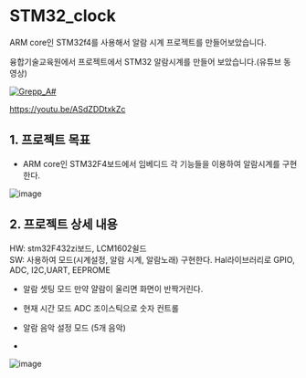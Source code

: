# STM32_clock
ARM core인 STM32f4를 사용해서 알람 시계 프로젝트를 만들어보았습니다. 

 융합기술교육원에서 프로젝트에서 STM32 알람시계를 만들어 보았습니다.(유튜브 동영상)

 [![Grepp_A#](http://img.youtube.com/vi/ASdZDDtxkZc/0.jpg)]( https://youtu.be/ASdZDDtxkZc) 

https://youtu.be/ASdZDDtxkZc

## 1. 프로젝트 목표
- ARM core인 STM32F4보드에서 임베디드 각 기능들을 이용하여 알람시계를 구현한다.

![image](https://user-images.githubusercontent.com/81784631/135090650-4fdbfe6f-7d0c-40af-844c-9b4d829da39e.png)


## 2. 프로젝트 상세 내용
HW: stm32F432zi보드, LCM1602쉴드  
SW: 사용하여 모드(시계설정, 알람 시계, 알람노래) 구현한다. Hal라이브러리로 GPIO, ADC, I2C,UART, EEPROME

- 알람 셋팅 모드
    만약 얄람이 울리면 화면이 반짝거린다.
- 현재 시간 모드
    ADC 조이스틱으로 숫자 컨트롤
- 알람 음악 설정 모드 (5개 음악)
  
- 
![image](https://user-images.githubusercontent.com/81784631/135090735-d21209f8-27ab-4538-b80f-efc94f07edd8.png)
